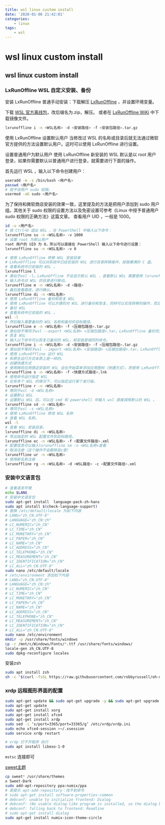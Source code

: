 ```yaml
---
title: wsl linux custom install
date: '2020-01-06 21:42:01'
categories:
    - linux
tags:
    - wsl
---
```


# wsl linux custom install

## wsl linux custom install

### LxRunOffline WSL 自定义安装、备份

安装 LxRunOffline
普通手动安装：下载解压 [LxRunOffline](https://github.com/DDoSolitary/LxRunOffline/releases) ，并设置环境变量。

下载 [WSL 官方离线包](https://p3terx.com/go/aHR0cHM6Ly9kb2NzLm1pY3Jvc29mdC5jb20vZW4tdXMvd2luZG93cy93c2wvaW5zdGFsbC1tYW51YWw=)，改后缀名为.zip，解压。
或者在 [LxRunOffline WiKi](https://p3terx.com/go/aHR0cHM6Ly9naXRodWIuY29tL0REb1NvbGl0YXJ5L0x4UnVuT2ZmbGluZS93aWtp) 中下载镜像文件。

```bash
lxrunoffline i -n <WSL名称> -d <安装路径> -f <安装包路径>.tar.gz
```

使用 LxRunOffline 设置默认用户
当修改过 WSL 的名称或目录后就无法通过微软官方提供的方法设置默认用户。这时可以使用 LxRunOf­fline 进行设置。

设置普通用户为默认用户
使用 LxRunOf­fline 新安装的 WSL 默认是以 root 用户登录，如果你需要默认以普通用户进行登录，就需要进行下面的操作。

首先运行 WSL ，输入以下命令创建用户：

```bash
useradd -m -s /bin/bash <用户名>
passwd <用户名>
# 授予该用户 sudo 权限。
usermod -aG sudo <用户名>
```

为了保持和微软商店安装的效果一致，这里提及的方法是把用户添加到 sudo 用户组。其他关于 sudo 权限的设置方法以及免密设置可参考《Linux 中授予普通用户 sudo 权限的正确方法》这篇文章。
查看用户 UID ，一般是 1000。

```bash
id -u <用户名>
# 按 Ctrl+D 退出 WSL ，在 Pow­er­Shell 中输入以下命令：
lxrunoffline su -n <WSL名称> -v 1000
# 设置 root 为默认用户
root 用户的 UID 为 0，所以可以直接在 Pow­er­Shell 输入以下命令进行设置：
lxrunoffline su -n <WSL名称> -v 0
```

```bash
# 使用 LxRunOffline 转移 WSL 安装目录
# LxRunOf­fline 可以对系统中已经安装的 WSL 进行目录转移操作，拯救爆满的 C 盘。
# 查看系统中已安装的 WSL 。
lxrunoffline l
# 类似于wsl -l。LxRunOf­fline 不会显示默认 WSL ，查看默认 WSL 需要使用 lxrunoffline gd命令。
# 输入命令对 WSL 的目录进行移动。
lxrunoffline m -n <WSL名称> -d <路径>
# 最后查看路径，进行确认。
lxrunoffline di -n <WSL名称>
# 使用 LxRunOffline 备份和恢复 WSL
# 使用 LxRunOf­fline 可以方便的对 WSL 进行备份和恢复，同样可以实现转移的操作，而且还可以在转移到其它电脑上。
# 备份 WSL
# 查看系统中已安装的 WSL 。
wsl -l
# 然后输入需要备份的 WSL 名称和备份的目标路径。
lxrunoffline e -n <WSL名称> -f <压缩包路径>.tar.gz
# 类似但不等同于wsl --export <WSL名称> <压缩包路径>.tar。LxRunOf­fline 备份完会生成一个.xml后缀的同名配置文件，比如WSL.tar.gz.xml。
# 恢复 WSL
# 输入以下命令可以恢复已备份的 WSL，和安装是相同的命令。
lxrunoffline i -n <WSL名称> -d <安装路径> -f <压缩包路径>.tar.gz
# 类似但不等同于wsl --import <WSL名称> <安装路径> <压缩包路径>.tar。LxRunOf­fline 会读取备份时生成的配置文件并写入配置，前提是同目录且同名。否则你需要加入-c参数指定配置文件。
# 使用 LxRunOffline 运行 WSL
# 和原生运行方式本质上是一样的。
# 创建快捷方式
# 使用微软应用商店安装的 WSL 会在开始菜单添加应用图标（快捷方式），而使用 LxRunOf­fline 安装 WSL 时可以通过添加 -s 参数在桌面创建快捷方式。如果你安装时忘记添加参数，可以使用以下命令进行创建。
lxrunoffline s -n <WSL名称> -f <快捷方式路径>.lnk
# 使用命令运行指定 WSL
# 在有多个 WSL 的情况下，可以指定运行某个发行版。
lxrunoffline r -n <WSL名称>
# 等同于wsl -d <WSL名称>
# 设置默认 WSL
# 设置默认 WSL 后，可以在 cmd 和 powershell 中输入 wsl 直接调用默认的 WSL 。
lxrunoffline sd -n <WSL名称>
# 等同于wsl -s <WSL名称>
# 使用 LxRunOffline 修改 WSL 名称
# 查看 WSL 名称。
wsl -l
# 查看 WSL 安装目录。
lxrunoffline di -n <WSL名称>
# 导出指定的 WSL 配置文件到目标路径。
lxrunoffline ec -n <WSL名称> -f <配置文件路径>.xml
# 配置信息可以输入lxrunoffline sm -n <WSL名称>查看
# 取消注册（这个操作不会删除目z录）
lxrunoffline ur -n <WSL名称>
# 使用新名称注册
lxrunoffline rg -n <WSL名称> -d <WSL路径> -c <配置文件路径>.xml
```

### 安装中文语言包

```bash
# 查看语言环境
echo $LANG
# 安装中文语言包
sudo apt-get install  language-pack-zh-hans
sudo apt install $(check-language-support)
# 替换 /etc/default/locale 为如下内容
# LANG="zh_CN.UTF-8"
# LANGUAGE="zh_CN:zh"
# LC_NUMERIC="zh_CN"
# LC_TIME="zh_CN"
# LC_MONETARY="zh_CN"
# LC_PAPER="zh_CN"
# LC_NAME="zh_CN"
# LC_ADDRESS="zh_CN"
# LC_TELEPHONE="zh_CN"
# LC_MEASUREMENT="zh_CN"
# LC_IDENTIFICATION="zh_CN"
# LC_ALL="zh_CN.UTF-8"
sudo nano /etc/default/locale
# /etc/environment 添加如下内容
# LANG="zh_CN.UTF-8"
# LANGUAGE="zh_CN:zh"
# LC_NUMERIC="zh_CN"
# LC_TIME="zh_CN"
# LC_MONETARY="zh_CN"
# LC_PAPER="zh_CN"
# LC_NAME="zh_CN"
# LC_ADDRESS="zh_CN"
# LC_TELEPHONE="zh_CN"
# LC_MEASUREMENT="zh_CN"
# LC_IDENTIFICATION="zh_CN"
# LC_ALL="zh_CN.UTF-8"
sudo nano /etc/environment
mkdir -p /usr/share/fonts/windows
cp -r /mnt/c/Windows/Fonts/*.ttf /usr/share/fonts/windows/
locale-gen zh_CN.UTF-8
sudo dpkg-reconfigure locales
```

安装zsh

```bash
sudo apt install zsh
sh -c "$(curl -fsSL https://raw.githubusercontent.com/robbyrussell/oh-my-zsh/master/tools/install.sh)"
```

### xrdp 远程图形界面的配置

```bash
sudo apt-get update && sudo apt-get upgrade -y && sudo apt-get upgrade -y && sudo apt-get dist-upgrade -y && sudo apt-get autoremove -y
sudo apt-get update
sudo apt-get install xorg
sudo apt-get install xfce4
sudo apt-get install xrdp
sudo sed -i ‘s/port=3365/port=33365/g’ /etc/xrdp/xrdp.ini
sudo echo xfce4-session >~/.xsession
sudo service xrdp restart
```

```bash
# xrdp 打不开程序 执行
sudo apt install libexo-1-0
```

`mstsc` 连接即可

[sweet主题](https://links.jianshu.com/go?to=https%3A%2F%2Fwww.gnome-look.org%2Fp%2F1253385%2F)

```bash
cp sweet* /usr/share/themes
x Sweet-Dark
sudo add-apt-repository ppa:numix/ppa
# 若提示 apt-add-repository：找不到命令
# sudo apt-get install software-properties-common
# debconf: unable to initialize frontend: Dialog
# debconf: (No usable dialog-like program is installed, so the dialog based frontend cannot be used. at /usr/share/perl5/Debconf/FrontEnd/Dialog.pm line 76.)
# debconf: falling back to frontend: Readline
# sudo apt-get install dialog
sudo apt-get install numix-icon-theme-circle
```
